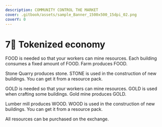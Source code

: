 ```yaml
---
description: COMMUNITY CONTROL THE MARKET
cover: .gitbook/assets/sample_Banner_1500x500_15dpi_02.png
coverY: 0
---
```


# 7⃣ Tokenized economy

FOOD is needed so that your workers can mine resources. Each building consumes a fixed amount of FOOD. Farm produces FOOD.

Stone Quarry produces stone. STONE is used in the construction of new buildings. You can get it from a resource pack.

GOLD is needed so that your workers can mine resources. GOLD is used when crafting some buildings. Gold mine produces GOLD.

Lumber mill produces WOOD. WOOD is used in the construction of new buildings. You can get it from a resource pack.



All resources can be purchased on the exchange.
